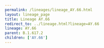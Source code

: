 ```yaml
---
permalink: /lineages/lineage_AY.66.html
layout: lineage_page
title: Lineage AY.66
redirect_to: ../lineage.html?lineage=AY.66
lineage: AY.66
parent: B.1.617.2
children: ['AY.66']
---
```


